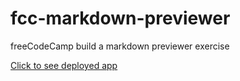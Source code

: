# fcc-markdown-previewer
freeCodeCamp build a markdown previewer exercise

[Click to see deployed app](https://getuliosilva.github.io/fcc-markdown-previewer/)
